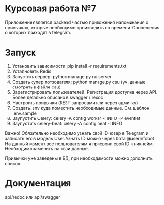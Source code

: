 # Курсовая работа №7

Приложение является backend частью приложения напоминания о привычках, которые необходимо производить по времени. Оповещения о которых приходят в telegram.

# Запуск
1. Установить зависимости: pip install -r requirements.txt
2. Устапновить Redis
3. Запустить сервер: python manage.py runserver
4. Создать супер потзователя: python manage.py csu (уч. данные смотреть в файле csu)
5. Зарегистрировать пользователей. Регистрация доступна через API. Более детально описано в swagger / redoc
6. Настроить привычки (REST запросами или через админку)
7. Создать .env куда поместить необходимые данные. См. шаблон .env.sample
8. Заупустить Celery: celery -A config worker -l INFO -P eventlet
9. Заупустить celery-beat: celery -A config beat -l INFO

Важно! Обязательно необходимо узнать свой ID-юзер в Telegram и записать его в модель User.
Узнать ID можно через бота @userinfobot
На данный момент все пользователям я присвоил свой ID и никнейм. Необходимо заменить на свои данные.

Привычки уже заведены в БД, при необходимости можно дополнить список. 

# Документация
api/redoc или api/swagger

   
